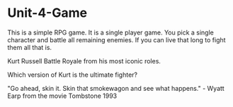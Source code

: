 # Unit-4-Game

This is a simple RPG game.  It is a single player game. You pick a single character and battle all remaining enemies.  If you can live that long to fight them all that is.

Kurt Russell Battle Royale from his most iconic roles. 

Which version of Kurt is the ultimate fighter?

"Go ahead, skin it. Skin that smokewagon and see what happens."  - Wyatt Earp from the movie Tombstone 1993